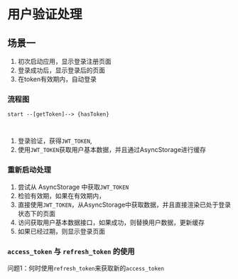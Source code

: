 # 用户验证处理

## 场景一

1. 初次启动应用，显示登录注册页面
2. 登录成功后，显示登录后的页面
3. 在token有效期内，自动登录

### 流程图

```mermaid
start --[getToken]--> {hasToken}



```

1. 登录验证，获得`JWT_TOKEN`,
2. 使用`JWT_TOKEN`获取用户基本数据，并且通过AsyncStorage进行缓存

### 重新启动处理

1. 尝试从 AsyncStorage 中获取`JWT_TOKEN`
2. 检验有效期，如果在有效期内，
  1. 直接使用`JWT_TOKEN`，从AsyncStorage中获取数据，并且直接渲染已处于登录状态下的页面
  2. 访问获取用户基本数据接口，如果成功，则替换用户数据，更新缓存
3. 如果已经过期，则显示登录页面

### `access_token` 与 `refresh_token` 的使用

问题1：何时使用`refresh_token`来获取新的`access_token`


